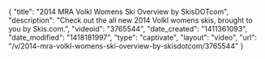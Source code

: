 {
    "title": "2014 MRA Volkl Womens Ski Overview by SkisDOTcom",
    "description": "Check out the all new 2014 Volkl womens skis, brought to you by Skis.com.",
    "videoid": "3765544",
    "date_created": "1411361093",
    "date_modified": "1418181997",
    "type": "captivate",
    "layout": "video",
    "url": "\/v\/2014-mra-volkl-womens-ski-overview-by-skisdotcom\/3765544"
}